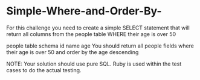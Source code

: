 # Simple-Where-and-Order-By-
For this challenge you need to create a simple SELECT statement that will return all columns from the people table WHERE their age is over 50

people table schema
id
name
age
You should return all people fields where their age is over 50 and order by the age descending

NOTE: Your solution should use pure SQL. Ruby is used within the test cases to do the actual testing.
